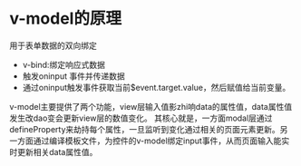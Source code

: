 # v-model的原理

用于表单数据的双向绑定

- v-bind:绑定响应式数据
- 触发oninput 事件并传递数据
- 通过oninput触发事件获取当前$event.target.value，然后赋值给当前变量。







v-model主要提供了两个功能，view层输入值影zhi响data的属性值，data属性值发生改dao变会更新view层的数值变化。
其核心就是，一方面modal层通过defineProperty来劫持每个属性，一旦监听到变化通过相关的页面元素更新。另一方面通过编译模板文件，为控件的v-model绑定input事件，从而页面输入能实时更新相关data属性值。
